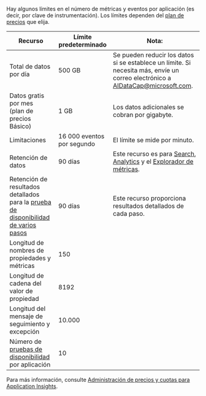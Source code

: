 Hay algunos límites en el número de métricas y eventos por aplicación (es decir, por clave de instrumentación). Los límites dependen del [plan de precios](https://azure.microsoft.com/pricing/details/application-insights/) que elija.

| **Recurso** | **Límite predeterminado** | **Nota:**
| --- | --- | --- |
| Total de datos por día | 500 GB | Se pueden reducir los datos si se establece un límite. Si necesita más, envíe un correo electrónico a AIDataCap@microsoft.com.
| Datos gratis por mes<br/> (plan de precios Básico) | 1 GB | Los datos adicionales se cobran por gigabyte.
| Limitaciones | 16 000 eventos por segundo | El límite se mide por minuto.
| Retención de datos | 90 días | Este recurso es para [Search](../articles/application-insights/app-insights-diagnostic-search.md), [Analytics](../articles/application-insights/app-insights-analytics.md) y el [Explorador de métricas](../articles/application-insights/app-insights-metrics-explorer.md).
| Retención de resultados detallados para la [prueba de disponibilidad de varios pasos](../articles/application-insights/app-insights-monitor-web-app-availability.md#multi-step-web-tests) | 90 días | Este recurso proporciona resultados detallados de cada paso.
| Longitud de nombres de propiedades y métricas | 150 |
| Longitud de cadena del valor de propiedad | 8192 |
| Longitud del mensaje de seguimiento y excepción | 10.000 |
| Número de [pruebas de disponibilidad](../articles/application-insights/app-insights-monitor-web-app-availability.md) por aplicación  | 10 |

Para más información, consulte [Administración de precios y cuotas para Application Insights](../articles/application-insights/app-insights-pricing.md).


<!--HONumber=Feb17_HO1-->


